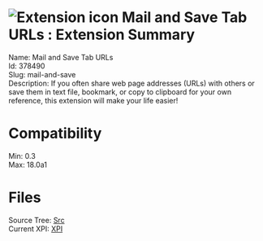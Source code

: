 # ![Extension icon](https://addons.thunderbird.net/static/img/addon-icons/downloads-64.png) Mail and Save Tab URLs : Extension Summary

Name: Mail and Save Tab URLs  
Id: 378490  
Slug: mail-and-save  
Description: If you often share web page addresses (URLs) with others or save them in text file, bookmark, or copy to clipboard for your own reference, this extension will make your life easier!
  

# Compatibility
Min: 0.3  
Max: 18.0a1  

# Files

Source Tree: [Src](C:/Dev/Thunderbird/ThunderKdB/xall/xOther/378490-mail-and-save/src)  
Current XPI: [XPI](C:/Dev/Thunderbird/ThunderKdB/xall/xOther/378490-mail-and-save/xpi)  



